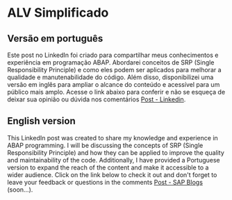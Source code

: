 # ALV Simplificado #

## Versão em português ##
Este post no LinkedIn foi criado para compartilhar meus conhecimentos e experiência em programação ABAP. Abordarei conceitos de SRP (Single Responsibility Principle) e como eles podem ser aplicados para melhorar a qualidade e manutenabilidade do código. Além disso, disponibilizei uma versão em inglês para ampliar o alcance do conteúdo e acessível para um público mais amplo. Acesse o link abaixo para conferir e não se esqueça de deixar sua opinião ou dúvida nos comentários [Post - Linkedin](https://www.linkedin.com/pulse/sobre-estrutura-de-relat%25C3%25B3rio-alv-edmilson-nascimento-de-jesus/). 

## English version ##
This LinkedIn post was created to share my knowledge and experience in ABAP programming. I will be discussing the concepts of SRP (Single Responsibility Principle) and how they can be applied to improve the quality and maintainability of the code. Additionally, I have provided a Portuguese version to expand the reach of the content and make it accessible to a wider audience. Click on the link below to check it out and don't forget to leave your feedback or questions in the comments [Post - SAP Blogs](#) (soon...).




